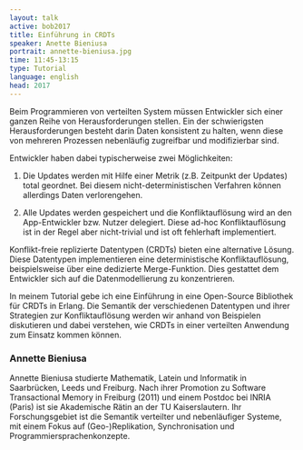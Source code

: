 ```yaml
---
layout: talk
active: bob2017
title: Einführung in CRDTs
speaker: Anette Bieniusa
portrait: annette-bieniusa.jpg
time: 11:45-13:15
type: Tutorial
language: english
head: 2017
---
```



Beim Programmieren von verteilten System müssen Entwickler sich einer
ganzen Reihe von Herausforderungen stellen.  Ein der schwierigsten
Herausforderungen besteht darin Daten konsistent zu halten, wenn diese
von mehreren Prozessen nebenläufig zugreifbar und modifizierbar sind.

Entwickler haben dabei typischerweise zwei Möglichkeiten: 

1. Die Updates werden mit Hilfe einer Metrik (z.B. Zeitpunkt der
   Updates) total geordnet. Bei diesem nicht-deterministischen
   Verfahren können allerdings Daten verlorengehen.

2. Alle Updates werden gespeichert und die Konfliktauflösung wird an
   den App-Entwickler bzw. Nutzer delegiert. Diese ad-hoc
   Konfliktauflösung ist in der Regel aber nicht-trivial und ist oft
   fehlerhaft implementiert.

Konflikt-freie replizierte Datentypen (CRDTs) bieten eine alternative
Lösung.  Diese Datentypen implementieren eine deterministische
Konfliktauflösung, beispielsweise über eine dedizierte
Merge-Funktion. Dies gestattet dem Entwickler sich auf die
Datenmodellierung zu konzentrieren.

In meinem Tutorial gebe ich eine Einführung in eine Open-Source
Bibliothek für CRDTs in Erlang.  Die Semantik der verschiedenen
Datentypen und ihrer Strategien zur Konfliktauflösung werden wir
anhand von Beispielen diskutieren und dabei verstehen, wie CRDTs in
einer verteilten Anwendung zum Einsatz kommen können.

### Annette Bieniusa

Annette Bieniusa studierte Mathematik, Latein und Informatik in
Saarbrücken, Leeds und Freiburg.  Nach ihrer Promotion zu Software
Transactional Memory in Freiburg (2011) und einem Postdoc bei INRIA
(Paris) ist sie Akademische Rätin an der TU Kaiserslautern.  Ihr
Forschungsgebiet ist die Semantik verteilter und nebenläufiger
Systeme, mit einem Fokus auf (Geo-)Replikation, Synchronisation und
Programmiersprachenkonzepte.
